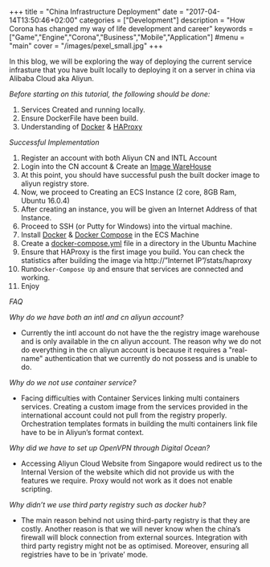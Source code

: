+++
title = "China Infrastructure Deployment"
date = "2017-04-14T13:50:46+02:00"
categories = ["Development"]
description = "How Corona has changed my way of life development and career"
keywords = ["Game","Engine","Corona","Business","Mobile","Application"]
#menu = "main"
cover = "/images/pexel_small.jpg"
+++

[1]: https://docs.docker.com/engine/getstarted/step_four/
[2]: https://hub.docker.com/_/haproxy/
[3]: https://m.aliyun.com/yunqi/articles/9102
[4]: https://docs.docker.com/engine/getstarted/step_one/
[5]: https://docs.docker.com/compose/install/
[6]: https://docs.docker.com/compose/compose-file/compose-file-v2/#dependson
In this blog, we will be exploring the way of deploying the current service infrasture that you have built locally to deploying it on<!--more--> a server in china via Alibaba Cloud aka Aliyun.  

*Before starting on this tutorial, the following should be done:*

1.	Services Created and running locally.
2.	Ensure DockerFile have been build.
3.	Understanding of [Docker][1] & [HAProxy][2]

*Successful Implementation*

1. Register an account with both Aliyun CN and INTL Account
2. Login into the CN account & Create an [Image WareHouse][3]
3. At this point, you should have successful push the built docker image to aliyun registry store.
4. Now, we proceed to Creating an ECS Instance (2 core, 8GB Ram, Ubuntu 16.0.4)
5. After creating an instance, you will be given an Internet Address of that Instance.
6. Proceed to SSH (or Putty for Windows) into the virtual machine.
7. Install [Docker][4] & [Docker Compose][5] in the ECS Machine
8. Create a [docker-compose.yml][6] file in a directory in the Ubuntu Machine
9. Ensure that HAProxy is the first image you build. You can check the statistics after building the image via http://”Internet IP”/stats/haproxy
10.	Run```Docker-Compose Up``` and ensure that services are connected and working.
11.	Enjoy



*FAQ*

*Why do we have both an intl and cn aliyun account?*

+ Currently the intl account do not have the the registry image warehouse and is only available in the cn aliyun account. The reason why we do not do everything in the cn aliyun account is because it requires a "real-name" authentication that we currently do not possess and is unable to do.

*Why do we not use container service?*

+ Facing difficulties with Container Services linking multi containers services. Creating a custom image from the services provided in the international account could not pull from the registry properly. Orchestration templates formats in building the multi containers link file have to be in Aliyun’s format context.


*Why did we have to set up OpenVPN through Digital Ocean?*

+ Accessing Aliyun Cloud Website from Singapore would redirect us to the Internal Version of the website which did not provide us with the features we require. Proxy would not work as it does not enable scripting.

*Why didn’t we use third party registry such as docker hub?*

+ The main reason behind not using third-party registry is that they are costly. Another reason is that we will never know when the china’s firewall will block connection from external sources. Integration with third party registry might not be as optimised. Moreover, ensuring all registries have to be in ‘private’ mode.
